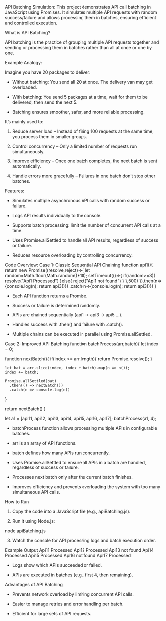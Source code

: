 API Batching Simulation:
This project demonstrates API call batching in JavaScript using Promises. It simulates multiple API requests with random success/failure and allows processing them in batches, ensuring efficient and controlled execution.

What is API Batching?

API batching is the practice of grouping multiple API requests together and sending or processing them in batches rather than all at once or one by one.

Example Analogy:

Imagine you have 20 packages to deliver:

- Without batching: You send all 20 at once. The delivery van may get overloaded.

- With batching: You send 5 packages at a time, wait for them to be delivered, then send the next 5.

- Batching ensures smoother, safer, and more reliable processing.

It’s mainly used to:

1. Reduce server load – Instead of firing 100 requests at the same time, you process them in smaller groups.

2. Control concurrency – Only a limited number of requests run simultaneously.

3. Improve efficiency – Once one batch completes, the next batch is sent automatically.

4. Handle errors more gracefully – Failures in one batch don’t stop other batches.

Features:

- Simulates multiple asynchronous API calls with random success or failure.

- Logs API results individually to the console.

- Supports batch processing: limit the number of concurrent API calls at a time.

- Uses Promise.allSettled to handle all API results, regardless of success or failure.

- Reduces resource overloading by controlling concurrency.

Code Overview:
Case 1: Classic Sequential API Chaining
function api1(){
  return new Promise((resolve,reject)=>{
    let random=Math.floor(Math.random()*10);
    setTimeout(()=>{
      if(random>=3){
        resolve("Api1 Processed")
      }else{
        reject("Api1 not found")
      }
    },500)
  }).then(n=>{console.log(n); return api3()})
    .catch(n=>{console.log(n); return api3()})
}


- Each API function returns a Promise.

- Success or failure is determined randomly.

- APIs are chained sequentially (api1 → api3 → api5 …).

- Handles success with .then() and failure with .catch().

- Multiple chains can be executed in parallel using Promise.allSettled.

Case 2: Improved API Batching
function batchProcess(arr,batch){
  let index = 0;

  function nextBatch(){
    if(index >= arr.length){
      return Promise.resolve();
    }

    let bat = arr.slice(index, index + batch).map(n => n());
    index += batch;

    Promise.allSettled(bat)
      .then(() => nextBatch())
      .catch(n => console.log(n))
  }

  return nextBatch()
}

let a1 = [api11, api12, api13, api14, api15, api16, api17];
batchProcess(a1, 4);


- batchProcess function allows processing multiple APIs in configurable batches.

- arr is an array of API functions.

- batch defines how many APIs run concurrently.

- Uses Promise.allSettled to ensure all APIs in a batch are handled, regardless of success or failure.

- Processes next batch only after the current batch finishes.

- Improves efficiency and prevents overloading the system with too many simultaneous API calls.

How to Run

1. Copy the code into a JavaScript file (e.g., apiBatching.js).

2. Run it using Node.js:

node apiBatching.js


3. Watch the console for API processing logs and batch execution order.

Example Output
Api11 Processed
Api12 Processed
Api13 not found
Api14 Processed
Api15 Processed
Api16 not found
Api17 Processed


- Logs show which APIs succeeded or failed.

- APIs are executed in batches (e.g., first 4, then remaining).

Advantages of API Batching

- Prevents network overload by limiting concurrent API calls.

- Easier to manage retries and error handling per batch.

- Efficient for large sets of API requests.